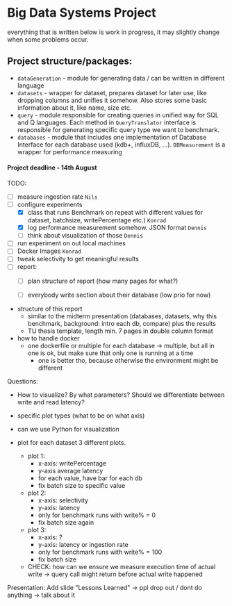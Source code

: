 # Big Data Systems Project

everything that is written below is work in progress, it may slightly change when some problems occur.
## Project structure/packages:
- `dataGeneration` - module for generating data / can be written in different language
- `datasets` - wrapper for dataset, prepares dataset for later use, like dropping columns and unifies it somehow. Also stores some basic information about it, like name, size etc.
- `query` - module responsible for creating queries in unified way for SQL and Q languages. Each method in `QueryTranslator` interface is responsible for generating specific query type we want to benchmark.
- `databases` - module that includes one implementation of Database Interface for each database used (kdb+, influxDB, ...). `DBMeasurement` is a wrapper for performance measuring


#### Project deadline - 14th August

TODO:
- [ ] measure ingestion rate `Nils`
- [ ] configure experiments
  - [x] class that runs Benchmark on repeat with different values for dataset, batchsize, writePercentage etc.) `Konrad`
  - [x] log performance measurement somehow. JSON format `Dennis`
  - [ ] think about visualization of those `Dennis`
- [ ] run experiment on out local machines
- [ ] Docker Images `Konrad`
- [ ] tweak selectivity to get meaningful results
- [ ] report:
  - [ ] plan structure of report (how many pages for what?)
  - [ ] everybody write section about their database (low prio for now)


- structure of this report
  - similar to the midterm presentation (databases, datasets, why this benchmark, background: intro each db, compare) plus the results
  - TU thesis template, length min. 7 pages in double column format
- how to handle docker
  - one dockerfile or multiple for each database -> multiple, but all in one is ok, but make sure that only one is running at a time
    - one is better tho, because otherwise the environment might be different

Questions:
- How to visualize? By what parameters? Should we differentiate between write and read latency?
- specific plot types (what to be on what axis)
- can we use Python for visualization

- plot for each dataset 3 different plots.
  - plot 1: 
    - x-axis: writePercentage
    - y-axis average latency
    - for each value, have bar for each db
    - fix batch size to specific value
  - plot 2:
    - x-axis: selectivity
    - y-axis: latency
    - only for benchmark runs with write% = 0
    - fix batch size again
  - plot 3:
    - x-axis: ?
    - y-axis: latency or ingestion rate
    - only for benchmark runs with write% = 100
    - fix batch size
  - CHECK: how can we ensure we measure execution time of actual write -> query call might return before actual write happened

Presentation: Add slide "Lessons Learned" -> ppl drop out / dont do anything -> talk about it